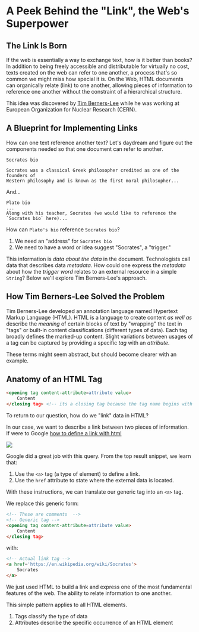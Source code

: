 # A Peek Behind the "Link", the Web's Superpower

## The Link Is Born

If the web is essentially a way to exchange text, how is it better than books?
In addition to being freely accessible and distributable for virtually no cost,
texts created on the web can refer to one another, a process that's so common
we might miss how special it is. On the Web, HTML documents can organically
relate (link) to one another, allowing pieces of information to reference one
another without the constraint of a hierarchical structure.

This idea was discovered by [Tim Berners-Lee][TBL] while he was working at
European Organization for Nuclear Research (CERN).

## A Blueprint for Implementing Links

How can one text reference another text? Let's daydream and figure out the
components needed so that one document can refer to another.

```
Socrates bio

Socrates was a classical Greek philosopher credited as one of the founders of
Western philosophy and is known as the first moral philosopher...
```

And...

```
Plato bio
...
Along with his teacher, Socrates (we would like to reference the `Socrates bio` here)...
```

How can `Plato's bio` reference `Socrates bio`?

1. We need an "address" for `Socrates bio`
2. We need to have a word or idea suggest "Socrates", a "trigger."

This information is _data about the data_ in the document. Technologists call
data that describes data _metadata_. How could one express the _metadata_ about
how the _trigger word_ relates to an external resource in a simple `String`?
Below we'll explore Tim Berners-Lee's approach.

## How Tim Berners-Lee Solved the Problem

Tim Berners-Lee developed an annotation language named Hypertext Markup
Language (HTML).  HTML is a language to create content _as well as_ describe
the _meaning_ of certain blocks of text by "wrapping" the text in "tags" or
built-in content classifications (different types of data).  Each tag broadly
defines the marked-up content. Slight variations between usages of a tag can be
captured by providing a specific _tag_ with an _attribute_.

These terms might seem abstract, but should become clearer with an example.

## Anatomy of an HTML Tag

```html
<opening tag content-attribute=attribute value>
    Content
</closing tag> <!-- its a closing tag because the tag name begins with a '/'. By the way, this is an HTML comment -->
```

To return to our question, how do we "link" data in HTML?

In our case, we want to describe a link between two pieces of information. If
were to Google [how to define a link with html]()

![](https://curriculum-content.s3.amazonaws.com/web-development/how-to-define-a-link-with-html.jpeg)

Google did a great job with this query. From the top result snippet, we learn
that:

1. Use the `<a>` tag (a type of element) to define a link.
2. Use the `href` attribute to state where the external data is located.

With these instructions, we can translate our generic tag into an `<a>` tag.

We replace this generic form:

```html
<!-- These are comments  -->
<!-- Generic tag -->
<opening tag content-attribute=attribute value>
    Content
</closing tag>
```

with:

```html
<!-- Actual link tag -->
<a href='https://en.wikipedia.org/wiki/Socrates'>
    Socrates
</a>
```

We just used HTML to build a link and express one of the most fundamental
features of the web. The ability to relate information to one another.

This simple pattern applies to all HTML elements.

1. Tags classify the type of data
2. Attributes describe the specific occurrence of an HTML element

[TBL]: https://en.wikipedia.org/wiki/Tim_Berners-Lee
